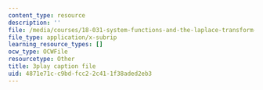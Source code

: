 ```yaml
---
content_type: resource
description: ''
file: /media/courses/18-031-system-functions-and-the-laplace-transform-spring-2019/4871e71cc9bdfcc22c411f38aded2eb3_5HfMEUO9vlY.srt
file_type: application/x-subrip
learning_resource_types: []
ocw_type: OCWFile
resourcetype: Other
title: 3play caption file
uid: 4871e71c-c9bd-fcc2-2c41-1f38aded2eb3
---
```

